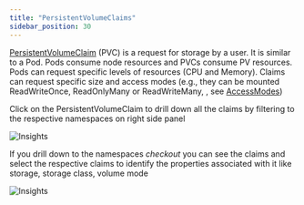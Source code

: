 ```yaml
---
title: "PersistentVolumeClaims"
sidebar_position: 30
---
```


[PersistentVolumeClaim](https://kubernetes.io/docs/concepts/storage/persistent-volumes/) (PVC) is a request for storage by a user. It is similar to a Pod. Pods consume node resources and PVCs consume PV resources. Pods can request specific levels of resources (CPU and Memory). Claims can request specific size and access modes (e.g., they can be mounted ReadWriteOnce, ReadOnlyMany or ReadWriteMany, , see [AccessModes](https://kubernetes.io/docs/concepts/storage/persistent-volumes/#access-modes))

Click on the PersistentVolumeClaim to drill down all the claims by filtering to the respective namespaces on right side panel

![Insights](/img/resource-view/storage-pvclaim.jpg)

If you drill down to the namespaces <i>checkout</i> you can see the claims and select the respective claims to identify the properties associated with it like storage, storage class, volume mode

![Insights](/img/resource-view/storage-pvclaim-detail2.jpg)
